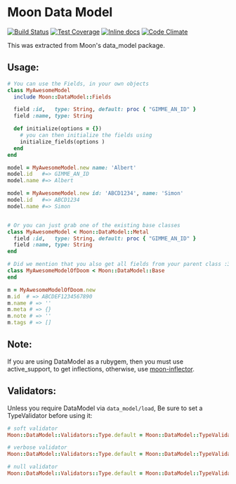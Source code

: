 Moon Data Model
===============
[![Build Status](https://travis-ci.org/polyfox/moon-data_model.svg?branch=master)](https://travis-ci.org/polyfox/moon-data_model)
[![Test Coverage](https://codeclimate.com/github/polyfox/moon-data_model/badges/coverage.svg)](https://codeclimate.com/github/polyfox/moon-data_model)
[![Inline docs](http://inch-ci.org/github/polyfox/moon-data_model.svg?branch=master)](http://inch-ci.org/github/polyfox/moon-data_model)
[![Code Climate](https://codeclimate.com/github/polyfox/moon-data_model/badges/gpa.svg)](https://codeclimate.com/github/polyfox/moon-data_model)

This was extracted from Moon's data_model package.

## Usage:
```ruby
# You can use the Fields, in your own objects
class MyAwesomeModel
  include Moon::DataModel::Fields

  field :id,   type: String, default: proc { "GIMME_AN_ID" }
  field :name, type: String

  def initialize(options = {})
    # you can then initialize the fields using
    initialize_fields(options )
  end
end

model = MyAwesomeModel.new name: 'Albert' 
model.id   #=> GIMME_AN_ID
model.name #=> Albert

model = MyAwesomeModel.new id: 'ABCD1234', name: 'Simon'
model.id   #=> ABCD1234
model.name #=> Simon


# Or you can just grab one of the existing base classes
class MyAwesomeModel < Moon::DataModel::Metal
  field :id,   type: String, default: proc { "GIMME_AN_ID" }
  field :name, type: String
end

# Did we mention that you also get all fields from your parent class :3
class MyAwesomeModelOfDoom < Moon::DataModel::Base
end

m = MyAwesomeModelOfDoom.new
m.id  # => ABCDEF1234567890
m.name # => ''
m.meta # => {}
m.note # => ''
m.tags # => []
```

## Note:
If you are using DataModel as a rubygem, then you must use active_support, to
get inflections, otherwise, use [moon-inflector](https://github.com/polyfox/moon-inflector).

## Validators:
Unless you require DataModel via `data_model/load`,
Be sure to set a TypeValidator before using it:
```ruby
# soft validator
Moon::DataModel::Validators::Type.default = Moon::DataModel::TypeValidators::Soft

# verbose validator
Moon::DataModel::Validators::Type.default = Moon::DataModel::TypeValidators::Verbose

# null validator
Moon::DataModel::Validators::Type.default = Moon::DataModel::TypeValidators::Null
```
